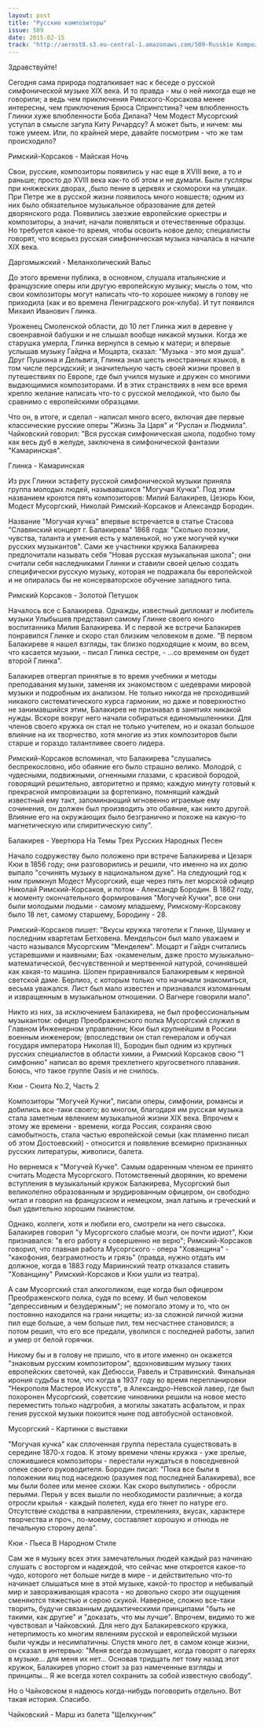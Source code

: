 ```yaml
---
layout: post
title: "Русские композиторы"
issue: 509
date: 2015-02-15
track: "http://aerost8.s3.eu-central-1.amazonaws.com/509-Russkie Kompozitory.mp3"
---
```


Здравствуйте!

Сегодня сама природа подталкивает нас к беседе о русской симфонической музыке XIX века. И то правда - мы о ней никогда еще не говорили; а ведь чем приключения Римского-Корсакова менее интересны, чем приключения Брюса Спрингстина? чем влюбленность Глинки хуже влюбленности Боба Дилана? Чем Модест Мусоргский уступал в смысле загула Киту Ричардсу? А может быть, и ничем: мы тоже умеем. Или, по крайней мере, давайте посмотрим - что же там происходило?

Римский-Корсаков - Майская Ночь

Свои, русские, композиторы появились у нас еще в XVIII веке, а то и раньше; просто до XVIII века как-то об этом и не думали. Были гусляры при княжеских дворах, ,было пение в церквях и скоморохи на улицах. При Петре же в русской жизни появилось много новшеств; одним из них было обязательное музыкальное образование для детей дворянского рода. Появились заезжие европейские оркестры и композиторы, а значит, начали появляться и отечественные образцы. Но требуется какое-то время, чтобы освоить новое дело; специалисты говорят, что всерьез русская симфоническая музыка началась в начале XIX века.

Даргомыжский - Меланхолический Вальс

До этого времени публика, в основном, слушала итальянские и французские оперы или другую европейскую музыку; мысль о том, что свои композиторы могут написать что-то хорошее никому в голову не приходила (как и во времена Лениградского рок-клуба). И тут появился Михаил Иванович Глинка.

Уроженец Смоленской области, до 10 лет Глинка жил в деревне у своенравной бабушки и не слышал вообще никакой музыки. Когда же старушка умерла, Глинка вернулся в семью к матери; и впервые услышав музыку Гайдна и Моцарта, сказал: "Музыка - это моя душа". Друг Пушкина и Дельвига, Глинка знал шесть иностранных языков, в том числе персидский; и значительную часть своей жизни провел в путешествиях по Европе, где был учился музыке и дружен со многими выдающимися композиторами. И в этих странствиях в нем все время крепло желание написать что-то с русской мелодикой, что было бы сравнимо с европейскими образцами.

Что он, в итоге, и сделал - написал много всего, включая две первые классические русские оперы "Жизнь За Царя" и "Руслан и Людмила". Чайковский говорил: "Вся русская симфоническая школа, подобно тому как весь дуб в желуде, заключена в симфонической фантазии "Камаринская".

Глинка - Камаринская

Из рук Глинки эстафету русской симфонической музыки приняла группа молодых людей, называвшихся "Могучая Кучка". Под этим названием кроются пять композиторов: Милий Балакирев, Цезюрь Кюи, Модест Мусоргский, Николай Римский-Корсаков и Александр Бородин.

Название "Могучая кучка" впервые встречается в статье Стасова "Славянский концерт г. Балакирева" 1868 года: "Сколько поэзии, чувства, таланта и умения есть у маленькой, но уже могучей кучки русских музыкантов". Сами же участники кружка Балакирева предпочитали называть себя "Новая русская музыкальная школа"; они считали себя наследниками Глинки и ставили своей целью создать специфически русскую музыку, которая не подражала бы европейской и не опиралась бы не консерваторское обучение западного типа.

Римский Корсаков - Золотой Петушок

Началось все с Балакирева. Однажды, известный дипломат и любитель музыки Улыбышев представил самому Глинке своего юного воспитанника Милия Балакирева. И с первой же встречи Балакирев понравился Глинке и скоро стал близким человеком в доме. "В первом Балакиреве я нашел взгляды, так близко подходящие к моим, во всем, что касается музыки, - писал Глинка сестре, - ...со временем он будет второй Глинка".

Балакирев отвергал принятые в то время учебники и методы преподавания музыки, заменяя их знакомством с шедеврами мировой музыки и подробным их анализом. Не только никогда не проходивший никакого систематического курса гармонии, но даже и поверхностно не занимавшийся этим, Балакирев не признавал в занятиях никакой нужды. Вскоре вокруг него начали собираться единомышленники. Для членов своего кружка он стал не только учителем, но и оказал большое влияние на их творчество, хотя многие из этих композиторов были старше и гораздо талантливее своего лидера.

Римский-Корсаков вспоминал, что Балакирева "слушались беспрекословно, ибо обаяние его было страшно велико. Молодой, с чудесными, подвижными, огненными глазами, с красивой бородой, говорящий решительно, авторитетно и прямо; каждую минуту готовый к прекрасной импровизации за фортепиано, помнящий каждый известный ему такт, запоминающий мгновенно играемые ему сочинения, он должен был производить это обаяние, как никто другой. Влияние его на окружающих было безгранично и похоже на какую-то магнетическую или спиритическую силу".

Балакирев - Увертюра На Темы Трех Русских Народных Песен

Начало содружеству было положено при встрече Балакирева и Цезаря Кюи в 1856 году; они разговорились и решили, что именно на их долю выпало "сочинять музыку в национальном духе". На следующий год к ним примкнул Модест Мусоргский, еще через пять лет морской офицер Николай Римский-Корсаков, и потом - Александр Бородин. В 1862 году, к моменту окончательного формирования "Могучей Кучки", все они были молодыми людьми - самому младшему, Римскому-Корсакову было 18 лет, самому старшему, Бородину - 28.

Римский-Корсаков пишет: "Вкусы кружка тяготели к Глинке, Шуману и последним квартетам Бетховена. Мендельсон был мало уважаем и часто назывался Мусоргским "Менделем". Моцарт и Гайдн считались устаревшими и наивными; Бах -окаменелым, даже просто музыкально-математической, бесчувственной и мертвенной натурой, сочинявшей как какая-то машина. Шопен приравнивался Балакиревым к нервной светской даме. Берлиоз, с которым только что начинали знакомиться, весьма уважался. Лист был мало известен и признавался изломанным и извращенным в музыкальном отношении. О Вагнере говорили мало".

Никто из них, за исключением Балакирева, не был профессиональным музыкантом: офицер Преображенского полка Мусоргский служил в Главном Инженерном управлении; Кюи был крупнейшим в России военным инженером; (впоследствии он стал генералом и обучал государя императора Николая II), Бородин был одним из крупных русских специалистов в области химии, а Римский Корсаков свою "1 симфонию" написал во время трехлетнего кругосветного плавания. Боюсь, что такое группе Oasis и не снилось.

Кюи - Сюита No.2, Часть 2

Композиторы "Могучей Кучки", писали оперы, симфонии, романсы и добились все-таки своего; во многом, благодаря им русская музыка стала заметным явлением музыкальной жизни XIX века. Впрочем к этому же времени - времени, когда Россия, сохраняя свою самобытность, стала частью европейской семьи (как пламенно писал об этом Достоевский) - относится и появление всемирно признанных русских литературы, живописи, балета.

Но вернемся к "Могучей Кучке". Самым одаренным членом ее принято считать Модеста Мусоргского. Потомственный дворянин, ко времени вступления в музыкальный кружок Балакирева, Мусоргский был великолепно образованным и эрудированным офицером, он свободно читал и говорил на французском и немецком, знал латынь и греческий и был удвительно хорошим пианистом.

Однако, коллеги, хотя и любили его, смотрели на него свысока. Балакирев говорил "у Мусоргского слабые мозги, он почти идиот", Кюи признавался: "в его работу я совершенно не верю"; Римский-Корсаков говорил, что главная работа Мусоргского - опера "Хованщина" - "какофония, безграмотность и грязь" (правда, нужно отдать им должное, когда в 1883 году Мариинский театр отказался ставить "Хованщину" Римский-Корсаков и Кюи ушли из театра).

А сам Мусоргский стал алкоголиком, еще когда был офицером Преображенского полка, судя по всему. И был человеком "депрессивным и безудержным"; не помогало этому и то, что он постоянно находился на грани нищеты; из-за сложной личной жизни пил еще больше, а чем больше пил, тем несчастнее становился; а потом решил, что его все предали, уволился с последней работы, запил и умер от белой горячки.

Никому бы и в голову не пришло, что в итоге именно он окажется "знаковым русским композитором", вдохновившим музыку таких европейских светочей, как Дебюсси, Равель и Стравинский. Финальная ирония судьбы в том, что когда в 1937 году во время перепланировки "Некрополя Мастеров Искусств", в Александро-Невской лавер, где был похоронен Мусоргский, советские чиновники решили на новое место переместить только надгробия, а могилы закатать асфальтом, и прах гения русской музыки покоится ныне под автобусной остановкой.

Мусоргский - Картинки с выставки

"Могучая кучка" как сплоченная группа перестала существовать в середине 1870-х годов. К этому времени члены кружка - уже зрелые, сложившиеся композиторы - перестали нуждаться в повседневной опеке своего руководителя. Бородин писал: "Пока все были в положении яиц под наседкою (разумея под последней Балакирева), все мы были более или менее схожи. Как скоро вылупились - обросли перьями. Перья у всех вышли по необходимости различные; а когда отросли крылья - каждый полетел, куда его тянет по натуре его. Отсутствие сходства в направлении, стремлениях, вкусах, характере творчества и проч., по-моему, составляет хорошую и отнюдь не печальную сторону дела".

Кюи - Пьеса В Народном Стиле

Сам же я музыку всех этих замечательных людей каждый раз начинаю слушать с восторгом и надеждой, что сейчас мне откроется какое-то чудо, которого нет больше нигде в мире - и действительно что-то начинает слышаться мне в этой музыке, какой-то простор и небывалый мир и завораживающая красота - но довольно скоро эти ощущения сменяются тяжестью и серою скукой. Наверное, сложно все-таки творить, будучи связанным дидактическими принципами "быть не такими, как другие" и "доказать, что мы лучше". Впрочем, видимо то же чувствовал и Чайковский. Для него дух Балакиревского кружка, нетерпимость ко многим явлениям русской и европейской музыки были чужды и несимпатичны. Спустя много лет, в самом конце жизни, он сказал в интервью: "Меня всегда возмущает, когда говорят о лагерях в музыке... для меня их нет... Основав тридцать лет тому назад этот кружок, Балакирев упорно стоит за раз намеченные взгляды и принципы... Я же всегда хотел сохранить за собой известную свободу".

Но о Чайковском я надеюсь когда-нибудь поговорить отдельно. Вот такая история. Спасибо.

Чайковский - Марш из балета "Щелкунчик"
